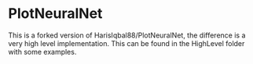 # PlotNeuralNet
This is a forked version of HarisIqbal88/PlotNeuralNet, the difference is a very high level implementation. This can be found in the HighLevel folder with some examples.
